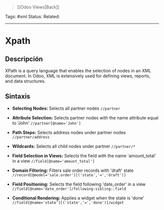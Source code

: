 > [[Odoo Views|Back]]

Tags: #xml
Status: 
Related: 

___

# Xpath

## **Descripción**

XPath is a query language that enables the selection of nodes in an XML document. In Odoo, XML is extensively used for defining views, reports, and data structures.

## Sintaxis

- **Selecting Nodes:** Selects all partner nodes
    `//partner`
    
- **Attribute Selection:** Selects partner nodes with the name attribute equal to 'John'
	`//partner[@name='John']`

- **Path Steps:** Selects address nodes under partner nodes
    `//partner/address`
    
- **Wildcards:** Selects all child nodes under partner
    `//partner/*`

- **Field Selection in Views:** Selects the field with the name 'amount_total' in a view
    `//field[@name='amount_total']`
    
- **Domain Filtering:** Filters sale order records with 'draft' state
    `//record[@model='sale.order'][('state','=','draft')]`

- **Field Positioning:** Selects the field following 'date_order' in a view
    `//field[@name='date_order']/following-sibling::field`
    
- **Conditional Rendering:** Applies a widget when the state is 'done'
    `//field[@name='state'][('state','=','done')]/widget`